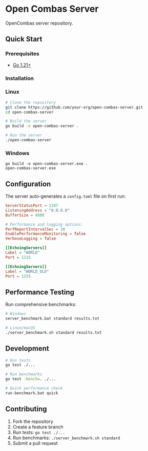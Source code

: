 # Open Combas Server

OpenCombas server repository.

## Quick Start

### Prerequisites
- [Go 1.21+](https://golang.org/dl/)

### Installation


### Linux
```bash
# Clone the repository
git clone https://github.com/your-org/open-combas-server.git
cd open-combas-server

# Build the server
go build -o open-combas-server .

# Run the server
./open-combas-server
```

### Windows
```batch
go build -o open-combas-server.exe .
open-combas-server.exe
```

## Configuration

The server auto-generates a `config.toml` file on first run:

```toml
ServerStatusPort = 1207
ListeningAddress = "0.0.0.0"
BufferSize = 4000

# Performance and logging options.
PerfReportIntervalSec = 30
EnablePerformanceMonitoring = false
VerboseLogging = false

[[EchoingServers]]
Label = "WORLD"
Port = 1215

[[EchoingServers]]
Label = "WORLD_OLD"
Port = 1255

```

## Performance Testing

Run comprehensive benchmarks:

```bash
# Windows
server_benchmark.bat standard results.txt

# Linux/macOS
./server_benchmark.sh standard results.txt
```

## Development

```bash
# Run tests
go test ./...

# Run benchmarks
go test -bench=. ./...

# Quick performance check
run-benchmark.bat quick
```

## Contributing

1. Fork the repository
2. Create a feature branch
3. Run tests: `go test ./...`
4. Run benchmarks: `./server_benchmark.sh standard`
5. Submit a pull request
